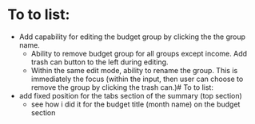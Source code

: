 # To to list:
- Add capability for editing the budget group by clicking the the group name.
    - Ability to remove budget group for all groups except income. Add trash can button to the left during editing.
    - Within the same edit mode, ability to rename the group. This is immediately the focus (within the input, then user can choose to remove the group by clicking the trash can.)# To to list:
- add fixed position for the tabs section of the summary (top section)
    - see how i did it for the budget title (month name) on the budget section
